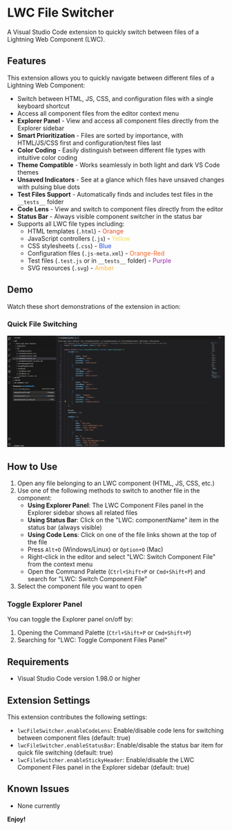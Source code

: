 # LWC File Switcher

A Visual Studio Code extension to quickly switch between files of a Lightning Web Component (LWC).

## Features

This extension allows you to quickly navigate between different files of a Lightning Web Component:
- Switch between HTML, JS, CSS, and configuration files with a single keyboard shortcut
- Access all component files from the editor context menu
- **Explorer Panel** - View and access all component files directly from the Explorer sidebar
- **Smart Prioritization** - Files are sorted by importance, with HTML/JS/CSS first and configuration/test files last
- **Color Coding** - Easily distinguish between different file types with intuitive color coding
- **Theme Compatible** - Works seamlessly in both light and dark VS Code themes
- **Unsaved Indicators** - See at a glance which files have unsaved changes with pulsing blue dots
- **Test Files Support** - Automatically finds and includes test files in the `__tests__` folder
- **Code Lens** - View and switch to component files directly from the editor
- **Status Bar** - Always visible component switcher in the status bar
- Supports all LWC file types including:
  - HTML templates (`.html`) - <span style="color: #e44d26">Orange</span>
  - JavaScript controllers (`.js`) - <span style="color: #f0db4f">Yellow</span>
  - CSS stylesheets (`.css`) - <span style="color: #264de4">Blue</span>
  - Configuration files (`.js-meta.xml`) - <span style="color: #f16529">Orange-Red</span>
  - Test files (`.test.js` or in `__tests__` folder) - <span style="color: #9c27b0">Purple</span>
  - SVG resources (`.svg`) - <span style="color: #ffb13b">Amber</span>

## Demo

Watch these short demonstrations of the extension in action:

### Quick File Switching
![Quick File Switching](docs/quick-switch.gif)

## How to Use

1. Open any file belonging to an LWC component (HTML, JS, CSS, etc.)
2. Use one of the following methods to switch to another file in the component:
   - **Using Explorer Panel**: The LWC Component Files panel in the Explorer sidebar shows all related files
   - **Using Status Bar**: Click on the "LWC: componentName" item in the status bar (always visible)
   - **Using Code Lens**: Click on one of the file links shown at the top of the file
   - Press `Alt+O` (Windows/Linux) or `Option+O` (Mac)
   - Right-click in the editor and select "LWC: Switch Component File" from the context menu
   - Open the Command Palette (`Ctrl+Shift+P` or `Cmd+Shift+P`) and search for "LWC: Switch Component File"
3. Select the component file you want to open

### Toggle Explorer Panel

You can toggle the Explorer panel on/off by:
1. Opening the Command Palette (`Ctrl+Shift+P` or `Cmd+Shift+P`)
2. Searching for "LWC: Toggle Component Files Panel"

## Requirements

- Visual Studio Code version 1.98.0 or higher

## Extension Settings

This extension contributes the following settings:

* `lwcFileSwitcher.enableCodeLens`: Enable/disable code lens for switching between component files (default: true)
* `lwcFileSwitcher.enableStatusBar`: Enable/disable the status bar item for quick file switching (default: true)
* `lwcFileSwitcher.enableStickyHeader`: Enable/disable the LWC Component Files panel in the Explorer sidebar (default: true)

## Known Issues

- None currently

**Enjoy!**
